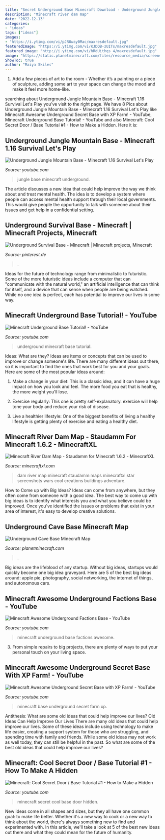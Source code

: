 ```yaml
---
title: "Secret Underground Base Minecraft Download - Underground Jungle Mountain Base"
description: "Minecraft river dam map"
date: "2022-12-13"
categories:
- "ideas"
tags: ["ideas"]
images:
- "https://i.ytimg.com/vi/pJR0way0Mac/maxresdefault.jpg"
featuredImage: "https://i.ytimg.com/vi/KJDQB-zUITs/maxresdefault.jpg"
featured_image: "http://i.ytimg.com/vi/hRdUithqs_4/maxresdefault.jpg"
image: "https://static.planetminecraft.com/files/resource_media/screenshot/1727/2017-07-08-14-59-24-1499545993_lrg.png"
ShowToc: true
author: "Maiya Skiles"
---
```



1. Add a few pieces of art to the room - Whether it’s a painting or a piece of sculpture, adding some art to your space can change the mood and make it feel more home-like.

	

		
searching about Underground Jungle Mountain Base - Minecraft 1.16 Survival Let&#039;s Play you've visit to the right page. We have 8 Pics about Underground Jungle Mountain Base - Minecraft 1.16 Survival Let&#039;s Play like Minecraft Awesome Underground Secret Base with XP Farm! - YouTube, Minecraft Underground Base Tutorial! - YouTube and also Minecraft: Cool Secret Door / Base Tutorial #1 - How to Make a Hidden. Here it is:
		
    
## Underground Jungle Mountain Base - Minecraft 1.16 Survival Let&#039;s Play

<img loading=lazy src="https://i.ytimg.com/vi/OabV8F-8lIU/maxresdefault.jpg" onerror="this.onerror=null;this.src='https://tse3.mm.bing.net/th?id=OIP.LHIi96JQmSEtIP49OzzI7AHaEK&amp;pid=15.1';" alt="Underground Jungle Mountain Base - Minecraft 1.16 Survival Let&#039;s Play">

_Source: youtube.com_

>jungle base minecraft underground. 

	

The article discusses a new idea that could help improve the way we think about and treat mental health. The idea is to develop a system where people can access mental health support through their local governments. This would give people the opportunity to talk with someone about their issues and get help in a confidential setting.

    
## Underground Survival Base - Minecraft | Minecraft Projects, Minecraft

<img loading=lazy src="https://i.pinimg.com/originals/4a/27/34/4a2734334acba4ec9620a07ccc2579d1.png" onerror="this.onerror=null;this.src='https://tse4.mm.bing.net/th?id=OIP.GyScEvjpXoKEhpzIiq_bEgHaEK&amp;pid=15.1';" alt="Underground Survival Base - Minecraft | Minecraft projects, Minecraft">

_Source: pinterest.de_

>. 

	

Ideas for the future of technology range from minimalistic to futuristic. Some of the more futuristic ideas include a computer that can "communicate with the natural world," an artificial intelligence that can think for itself, and a device that can sense when people are being watched. While no one idea is perfect, each has potential to improve our lives in some way.

    
## Minecraft Underground Base Tutorial! - YouTube

<img loading=lazy src="https://i.ytimg.com/vi/nfkZ_jo1_V4/maxresdefault.jpg" onerror="this.onerror=null;this.src='https://tse4.mm.bing.net/th?id=OIP.ljPXyHPuVTr81tH91orV5AHaEK&amp;pid=15.1';" alt="Minecraft Underground Base Tutorial! - YouTube">

_Source: youtube.com_

>underground minecraft base tutorial. 

	

Ideas: What are they?
Ideas are items or concepts that can be used to improve or change someone's life. There are many different ideas out there, so it is important to find the ones that work best for you and your goals. Here are some of the most popular ideas around:
1. Make a change in your diet: This is a classic idea, and it can have a huge impact on how you look and feel. The more food you eat that is healthy, the more weight you'll lose.

2. Exercise regularly: This one is pretty self-explanatory. exercise will help tone your body and reduce your risk of disease.

3. Live a healthier lifestyle: One of the biggest benefits of living a healthy lifestyle is getting plenty of exercise and eating a healthy diet.

    
## Minecraft River Dam Map - Staudamm For Minecraft 1.6.2 - MinecraftXL

<img loading=lazy src="https://www.minecraftxl.com/p/files/river-dam-map.jpg" onerror="this.onerror=null;this.src='https://tse2.mm.bing.net/th?id=OIP.1sgLdl35pOSjVdGc_lvUDQHaEh&amp;pid=15.1';" alt="Minecraft River Dam Map - Staudamm for Minecraft 1.6.2 - MinecraftXL">

_Source: minecraftxl.com_

>dam river map minecraft staudamm maps minecraftxl star screenshots wars cool creations buildings adventure. 

	

How to Come up with Big Ideas?
Ideas can come from anywhere, but they often come from someone with a good idea. The best way to come up with big ideas is to identify what interests you and what you believe could be improved. Once you've identified the issues or problems that exist in your area of interest, it's easy to develop creative solutions.

    
## Underground Cave Base Minecraft Map

<img loading=lazy src="https://static.planetminecraft.com/files/resource_media/screenshot/1727/2017-07-08-14-59-24-1499545993_lrg.png" onerror="this.onerror=null;this.src='https://tse2.mm.bing.net/th?id=OIP.SsLHhTdqIsOSZFbMlXFRGAHaD2&amp;pid=15.1';" alt="Underground Cave Base Minecraft Map">

_Source: planetminecraft.com_

>. 

	

Big ideas are the lifeblood of any startup. Without big ideas, startups would quickly become one big idea graveyard. Here are 5 of the best big ideas around: apple pie, photography, social networking, the internet of things, and autonomous cars.

    
## Minecraft Awesome Underground Factions Base - YouTube

<img loading=lazy src="https://i.ytimg.com/vi/pJR0way0Mac/maxresdefault.jpg" onerror="this.onerror=null;this.src='https://tse4.mm.bing.net/th?id=OIP.Yq9jWAqDwMoj9-A6qjopRgHaEK&amp;pid=15.1';" alt="Minecraft Awesome Underground Factions Base - YouTube">

_Source: youtube.com_

>minecraft underground base factions awesome. 

	

3. From simple repairs to big projects, there are plenty of ways to put your personal touch on your living space.

    
## Minecraft Awesome Underground Secret Base With XP Farm! - YouTube

<img loading=lazy src="http://i.ytimg.com/vi/hRdUithqs_4/maxresdefault.jpg" onerror="this.onerror=null;this.src='https://tse2.mm.bing.net/th?id=OIP.ux_skSZrysYZns-oLObR0QHaEK&amp;pid=15.1';" alt="Minecraft Awesome Underground Secret Base with XP Farm! - YouTube">

_Source: youtube.com_

>minecraft base underground secret farm xp. 

	

Antithesis: What are some old ideas that could help improve our lives?
Old Ideas Can Help Improve Our Lives
There are many old ideas that could help improve our lives. Some of these ideas include using technology to make life easier, creating a support system for those who are struggling, and spending time with family and friends. While some old ideas may not work as well today, they can still be helpful in the past. So what are some of the best old ideas that could help improve our lives?

    
## Minecraft: Cool Secret Door / Base Tutorial #1 - How To Make A Hidden

<img loading=lazy src="https://i.ytimg.com/vi/KJDQB-zUITs/maxresdefault.jpg" onerror="this.onerror=null;this.src='https://tse3.mm.bing.net/th?id=OIP.tA4ukytGq04V2g2ToytkAQHaEK&amp;pid=15.1';" alt="Minecraft: Cool Secret Door / Base Tutorial #1 - How to Make a Hidden">

_Source: youtube.com_

>minecraft secret cool base door hidden. 

	

New ideas come in all shapes and sizes, but they all have one common goal: to make life better. Whether it's a new way to cook or a new way to think about the world, there's always something new to find and experimented with. In this article, we'll take a look at 5 of the best new ideas out there and what they could mean for the future of humanity.

